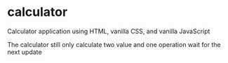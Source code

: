 # calculator
Calculator application using HTML, vanilla CSS, and vanilla JavaScript

The calculator still only calculate two value and one operation
wait for the next update
